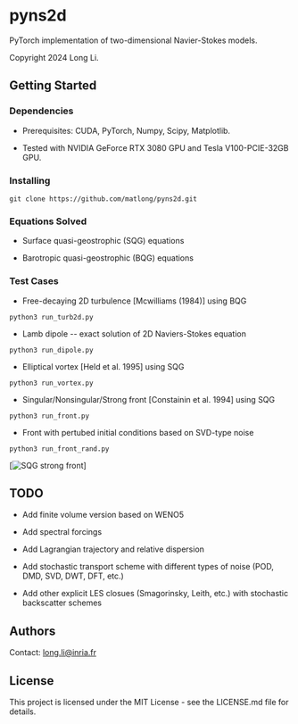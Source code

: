# pyns2d
PyTorch implementation of two-dimensional Navier-Stokes models.

Copyright 2024 Long Li.

## Getting Started

### Dependencies

* Prerequisites: CUDA, PyTorch, Numpy, Scipy, Matplotlib.

* Tested with NVIDIA GeForce RTX 3080 GPU and Tesla V100-PCIE-32GB GPU.

### Installing

```
git clone https://github.com/matlong/pyns2d.git
```

### Equations Solved

* Surface quasi-geostrophic (SQG) equations

* Barotropic quasi-geostrophic (BQG) equations

### Test Cases

* Free-decaying 2D turbulence [Mcwilliams (1984)] using BQG
```
python3 run_turb2d.py
```

* Lamb dipole -- exact solution of 2D Naviers-Stokes equation
```
python3 run_dipole.py
```

* Elliptical vortex [Held et al. 1995] using SQG
```
python3 run_vortex.py
```

* Singular/Nonsingular/Strong front [Constainin et al. 1994] using SQG
```
python3 run_front.py
```

* Front with pertubed initial conditions based on SVD-type noise
```
python3 run_front_rand.py
```

<!---
[![SQG singular front](videos/singular_front.png)](videos/singular_front.mp4)
-->
[![SQG strong front](videos/strong_front.png)]

## TODO

* Add finite volume version based on WENO5

* Add spectral forcings

* Add Lagrangian trajectory and relative dispersion

* Add stochastic transport scheme with different types of noise (POD, DMD, SVD, DWT, DFT, etc.)

* Add other explicit LES closues (Smagorinsky, Leith, etc.) with stochastic backscatter schemes

<!---
## Help

Any advise for common problems or issues.
```
command to run if program contains helper info
```
-->

## Authors

Contact: long.li@inria.fr

## License

This project is licensed under the MIT License - see the LICENSE.md file for details.

<!---
Inspiration, code snippets, etc.
* [awesome-readme](https://github.com/matiassingers/awesome-readme)
* [PurpleBooth](https://gist.github.com/PurpleBooth/109311bb0361f32d87a2)
* [dbader](https://github.com/dbader/readme-template)
* [zenorocha](https://gist.github.com/zenorocha/4526327)
* [fvcproductions](https://gist.github.com/fvcproductions/1bfc2d4aecb01a834b46)
-->

